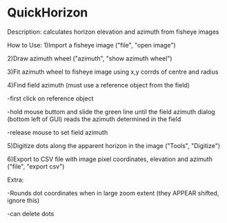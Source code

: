 # QuickHorizon
Description: calculates horizon elevation and azimuth from fisheye images

How to Use:
1)Import a fisheye image ("file", "open image") 

2)Draw azimuth wheel ("azimuth", "show azimuth wheel")

3)Fit azimuth wheel to fisheye image using x,y corrds of centre and radius 

4)Find field azimuth (must use a reference object from the field)

-first click on reference object

-hold mouse buttom and slide the green line until the field azimuth dialog (bottom left of GUI) reads the azimuth determined in the field

-release mouse to set field azimuth

5)Digitize dots along the apparent horizon in the image ("Tools", "Digitize")

6)Export to CSV file with image pixel coordinates, elevation and azimuth ("file", "export csv")


Extra:

-Rounds dot coordinates when in large zoom extent (they APPEAR shifted, ignore this)

-can delete dots 

